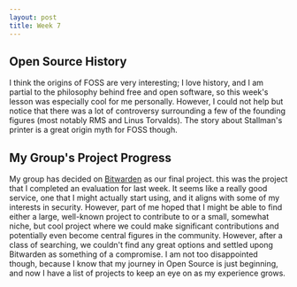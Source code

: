 ```yaml
---
layout: post
title: Week 7
---
```


## Open Source History

I think the origins of FOSS are very interesting; I love history, and I am
partial to the philosophy behind free and open software, so this week's lesson
was especially cool for me personally. However, I could not help but notice that
there was a lot of controversy surrounding a few of the founding figures (most
notably RMS and Linus Torvalds). The story about Stallman's printer is a great
origin myth for FOSS though.  


<!--more-->
## My Group's Project Progress 

My group has decided on [Bitwarden](https://bitwarden.com/) as our final
project. this was the project that I completed an evaluation for last week. It
seems like a really good service, one that I might actually start using, and it
aligns with some of my interests in security. However, part of me hoped that I
might be able to find either a large, well-known project to contribute to or a
small, somewhat niche, but cool project where we could make significant
contributions and potentially even become central figures in the community.
However, after a class of searching, we couldn't find any great options and
settled upong Bitwarden as something of a compromise. I am not too disappointed
though, because I know that my journey in Open Source is just beginning, and now
I have a list of projects to keep an eye on as my experience grows.
